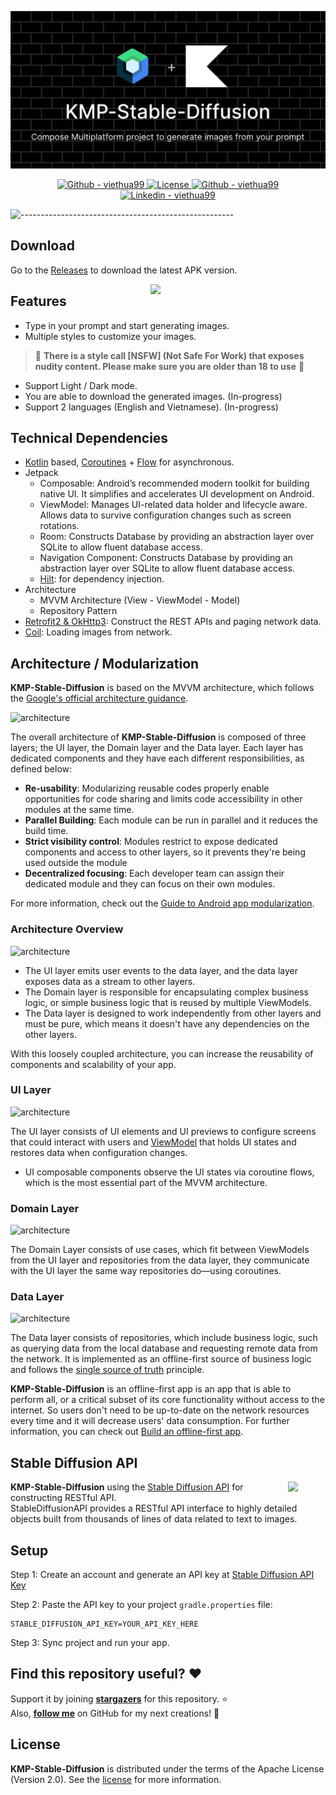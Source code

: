 ![KMP-Stable-Diffusion](docs/images/project-header.png)
<p align="center">
  <a href="https://github.com/viethua99/KMP-Stable-Diffusion/releases">
     <img src="https://img.shields.io/github/downloads/viethua99/KMP-Stable-Diffusion/total?color=3BB143" alt="Github - viethua99">
  </a>

  <a href="https://opensource.org/licenses/Apache-2.0">
     <img alt="License" src="https://img.shields.io/badge/License-Apache%202.0-brown.svg"/>
  </a>

  <a href="https://github.com/viethua99">
     <img src="https://img.shields.io/badge/Github-viethua99-blueviolet?logo=github" alt="Github - viethua99">
  </a>

  <a href="https://www.linkedin.com/in/viet-hua-3255a2181/">
     <img src="https://img.shields.io/badge/Linkedin-Viet Hua-0077B5?logo=linkedin&logoColor=" alt="Linkedin - viethua99">
  </a>

</p>

![-----------------------------------------------------](https://raw.githubusercontent.com/andreasbm/readme/master/assets/lines/rainbow.png)

## Download
Go to the [Releases](https://github.com/viethua99/KMP-Stable-Diffusion/releases) to download the latest APK version.

<img src="docs/images/showcase_v2.gif" align="right" width="280"/>

## Features

- Type in your prompt and start generating images.
- Multiple styles to customize your images.
> 🔞 **There is a style call [NSFW] (Not Safe For Work) that exposes nudity content. Please make sure you are older than 18 to use** 🔞
- Support Light / Dark mode.
- You are able to download the generated images. (In-progress)
- Support 2 languages (English and Vietnamese). (In-progress)

## Technical Dependencies
- [Kotlin](https://kotlinlang.org/) based, [Coroutines](https://github.com/Kotlin/kotlinx.coroutines) + [Flow](https://kotlin.github.io/kotlinx.coroutines/kotlinx-coroutines-core/kotlinx.coroutines.flow/) for asynchronous.
- Jetpack
  - Composable: Android’s recommended modern toolkit for building native UI. It simplifies and accelerates UI development on Android.
  - ViewModel: Manages UI-related data holder and lifecycle aware. Allows data to survive configuration changes such as screen rotations.
  - Room: Constructs Database by providing an abstraction layer over SQLite to allow fluent database access.
  - Navigation Component: Constructs Database by providing an abstraction layer over SQLite to allow fluent database access.
  - [Hilt](https://dagger.dev/hilt/): for dependency injection.
- Architecture
  - MVVM Architecture (View - ViewModel - Model)
  - Repository Pattern
- [Retrofit2 & OkHttp3](https://github.com/square/retrofit): Construct the REST APIs and paging network data.
- [Coil](https://github.com/coil-kt/coil): Loading images from network.


## Architecture / Modularization
**KMP-Stable-Diffusion** is based on the MVVM architecture, which follows the [Google's official architecture guidance](https://developer.android.com/topic/architecture).

![architecture](docs/images/architecture.png)

The overall architecture of **KMP-Stable-Diffusion** is composed of three layers; the UI layer, the Domain layer and the Data layer. Each layer has dedicated components and they have each different responsibilities, as defined below:

- **Re-usability**: Modularizing reusable codes properly enable opportunities for code sharing and limits code accessibility in other modules at the same time.
- **Parallel Building**: Each module can be run in parallel and it reduces the build time.
- **Strict visibility control**: Modules restrict to expose dedicated components and access to other layers, so it prevents they're being used outside the module
- **Decentralized focusing**: Each developer team can assign their dedicated module and they can focus on their own modules.

For more information, check out the [Guide to Android app modularization](https://developer.android.com/topic/modularization).

### Architecture Overview

![architecture](docs/images/architecture-overview.png)

- The UI layer emits user events to the data layer, and the data layer exposes data as a stream to other layers.
- The Domain layer is responsible for encapsulating complex business logic, or simple business logic that is reused by multiple ViewModels.
- The Data layer is designed to work independently from other layers and must be pure, which means it doesn't have any dependencies on the other layers.

With this loosely coupled architecture, you can increase the reusability of components and scalability of your app.

### UI Layer

![architecture](docs/images/ui-layer.png)

The UI layer consists of UI elements and UI previews to configure screens that could interact with users and [ViewModel](https://developer.android.com/topic/libraries/architecture/viewmodel) that holds UI states and restores data when configuration changes.
- UI composable components observe the UI states via coroutine flows, which is the most essential part of the MVVM architecture.

### Domain Layer

![architecture](docs/images/domain-layer.png)

The Domain Layer consists of use cases, which fit between ViewModels from the UI layer and repositories from the data layer, they communicate with the UI layer the same way repositories do—using coroutines.<br>

### Data Layer

![architecture](docs/images/data-layer.png)

The Data layer consists of repositories, which include business logic, such as querying data from the local database and requesting remote data from the network. It is implemented as an offline-first source of business logic and follows the [single source of truth](https://en.wikipedia.org/wiki/Single_source_of_truth) principle.<br>

**KMP-Stable-Diffusion** is an offline-first app is an app that is able to perform all, or a critical subset of its core functionality without access to the internet.
So users don't need to be up-to-date on the network resources every time and it will decrease users' data consumption. For further information, you can check out [Build an offline-first app](https://developer.android.com/topic/architecture/data-layer/offline-first).

## Stable Diffusion API

<img src="https://media.licdn.com/dms/image/C560BAQHKCfkGo3NAFg/company-logo_200_200/0/1674489509554?e=2147483647&v=beta&t=gQQAyRwXUtoKjaxepavRkBsaxjY0L-qcXc9o-eykCYI" align="right" width="12%"/>

**KMP-Stable-Diffusion** using the [Stable Diffusion API](https://stablediffusionapi.com/) for constructing RESTful API.<br>
StableDiffusionAPI provides a RESTful API interface to highly detailed objects built from thousands of lines of data related to text to images.
## Setup
Step 1: Create an account and generate an API key at [Stable Diffusion API Key](https://stablediffusionapi.com/dashboard/apikeys)

Step 2: Paste the API key to your project `gradle.properties` file:
<pre><code class="lang-groovy">STABLE_DIFFUSION_API_KEY=YOUR_API_KEY_HERE</code></pre>

Step 3: Sync project and run your app.

## Find this repository useful? :heart:
Support it by joining __[stargazers](https://github.com/viethua99/KMP-Stable-Diffusion/stargazers)__ for this repository. :star: <br>
Also, __[follow me](https://github.com/viethua99)__ on GitHub for my next creations! 🤩

## License

**KMP-Stable-Diffusion** is distributed under the terms of the Apache License (Version 2.0). See the
[license](LICENSE) for more information.